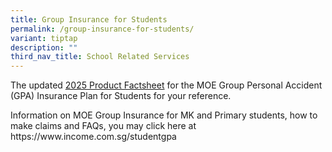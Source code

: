 ```yaml
---
title: Group Insurance for Students
permalink: /group-insurance-for-students/
variant: tiptap
description: ""
third_nav_title: School Related Services
---
```

<p>The updated <a href="https://drive.google.com/file/d/1Wb6U8LxDsQRK4Xq-yPNCaU7qEduStw-E/view?usp=sharing" rel="noopener nofollow" target="_blank">2025 Product Factsheet</a> for
the MOE Group Personal Accident (GPA) Insurance Plan for Students for your
reference.</p>
<p></p>
<p>Information on MOE Group Insurance for MK and Primary students, how to
make claims and FAQs, you may click here at <a rel="noopener noreferrer nofollow" target="_blank">https://www.income.com.sg/studentgpa</a>
</p>